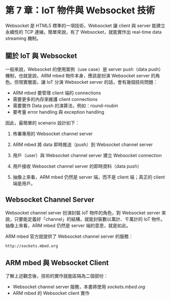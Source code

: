 # 第 7 章：IoT 物件與 Websocket 技術

Websocket 是 HTML5 標準的一項技術，Websocket 讓 client 與 server 能建立永續性的 TCP 連線。簡單來說，有了 Websocket，就能實作出 real-time data streaming 機制。

## 關於 IoT 與 Websocket

一般來說，Websocket 的使用案例（use case）是 server push（data push）機制，也就是說，ARM mbed 物件本身，應該是扮演 Websocket server 的角色。但現實層面，讓 IoT 分演 Websocket server 的話，會有幾個技術問題：

* ARM mbed 要管理 client 端的 connections
* 需要更多的內存來維護 client connections
* 需要實作 Data push 的演算法，例如：round-roubin
* 要考量 error handling 與 exception handling

因此，最簡單的 scenario 設計如下：

1. 佈署專用的 Websocket channel server
2. ARM mbed 將 data 即時推送（push）到 Websocket channel server
3. 用戶（user）與 Websocket channel server 建立 Websocket connection
4. 用戶接收 Websocket channel server 的即時資料（data push）

3. 抽像上來看，ARM mbed 仍然是 server 端，而不是 client 端；真正的 client 端是用戶。

## Websocket Channel Server

Websocket channel server 扮演封裝 IoT 物件的角色，對 Websocket server 來說，只要能定義好「channel」的結構，就能封裝數以萬計、千萬計的 IoT 物件。抽像上來看，ARM mbed 仍然是 server 端的意思，就是如此。

ARM mbed 官方就提供了 Websocket channel server 的服務：

```
http://sockets.mbed.org
```

## ARM mbed 與 Websocket Client

了解上述觀念後，技術的實作就能區隔為二個部份：

* Websocket channel server 服務，本書將使用 *sockets.mbed.org*
* ARM mbed 的 Websocket client 實作




